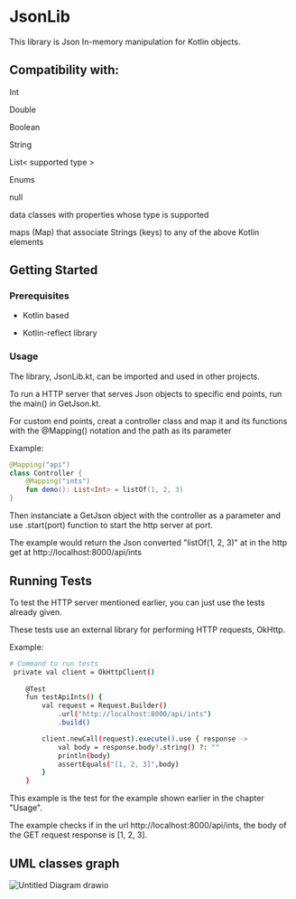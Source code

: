 # JsonLib

This library is Json In-memory manipulation for Kotlin objects.

## Compatibility with:

Int

Double

Boolean

String

List< supported type >

Enums

null

data classes with properties whose type is supported

maps (Map) that associate Strings (keys) to any of the 
above Kotlin elements

## Getting Started

### Prerequisites

- Kotlin based

- Kotlin-reflect library

### Usage

The library, JsonLib.kt, can be imported and used in other projects.

To run a HTTP server that serves Json objects to specific end points, run the main() in GetJson.kt.

For custom end points, creat a controller class and map it and its functions with the @Mapping() notation and the path as its parameter

Example:

```kotlin
@Mapping("api")
class Controller {
    @Mapping("ints")
    fun demo(): List<Int> = listOf(1, 2, 3)
}
```

Then instanciate a GetJson object with the controller as a parameter and use .start(port) function to start the http server at port.

The example would return the Json converted "listOf(1, 2, 3)" at in the http get at http://localhost:8000/api/ints


## Running Tests

To test the HTTP server mentioned earlier, you can just use the tests already given.

These tests use an external library for performing HTTP requests, OkHttp.

Example:

```bash
# Command to run tests
 private val client = OkHttpClient()
 
    @Test
    fun testApiInts() {
        val request = Request.Builder()
            .url("http://localhost:8000/api/ints")
            .build()

        client.newCall(request).execute().use { response ->
            val body = response.body?.string() ?: ""
            println(body)
            assertEquals("[1, 2, 3]",body)
        }
    }
```

This example is the test for the example shown earlier in the chapter "Usage".

The example checks if in the url http://localhost:8000/api/ints, the body of the GET request response is [1, 2, 3].

## UML classes graph

![Untitled Diagram drawio](https://github.com/user-attachments/assets/ed43cd04-d92a-4b0a-b8a8-eda3305d6509)
